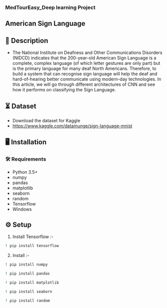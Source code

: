 ### MedTourEasy_Deep learning Project
 ##  American Sign Language 
  
## 📝 Description
- The National Institute on Deafness and Other Communications Disorders (NIDCD) indicates that the 200-year-old American Sign Language is a complete, complex language (of which letter gestures are only part) but is the primary language for many deaf North Americans. Therefore, to build a system that can recognise sign language will help the deaf and hard-of-hearing better communicate using modern-day technologies. In this article, we will go through different architectures of CNN and see how it performs on classifying the Sign Language.


## ⏳ Dataset
- Download the dataset for Kaggle
- https://www.kaggle.com/datamunge/sign-language-mnist 

## :desktop_computer:	Installation

### :hammer_and_wrench: Requirements
* Python 3.5+
* numpy
* pandas
* matplotlib
* seaborn
* random
* Tensorflow
* Windows
## :gear: Setup
1. Install Tensorflow :-
```bash
! pip install tensorflow

```
2. Install :-
```bash
! pip install numpy
```
```bash
! pip install pandas
```
```bash
! pip install matplotlib
```
```bash
! pip install seaborn
```
```bash
! pip install random
```
```bash
